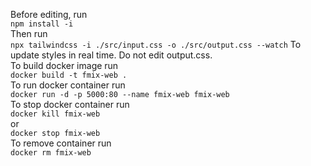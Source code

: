 ﻿Before editing, run   
`npm install -i`  
Then run   
`npx tailwindcss -i ./src/input.css -o ./src/output.css --watch`
To update styles in real time. Do not edit output.css.  
To build docker image run  
`docker build -t fmix-web .`  
To run docker container run  
`docker run -d -p 5000:80 --name fmix-web fmix-web`  
To stop docker container run  
`docker kill fmix-web`  
or  
`docker stop fmix-web`  
To remove container run  
`docker rm fmix-web`